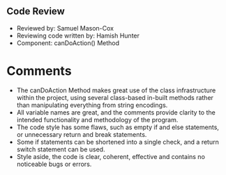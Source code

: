 ## Code Review

- Reviewed by: Samuel Mason-Cox
- Reviewing code written by: Hamish Hunter
- Component: canDoAction() Method

# Comments

- The canDoAction Method makes great use of the class infrastructure within the project, using several class-based 
  in-built methods rather than manipulating everything from string encodings.
- All variable names are great, and the comments provide clarity to the intended functionality and methodology of the program.
- The code style has some flaws, such as empty if and else statements, or unnecessary return and break statements.
- Some if statements can be shortened into a single check, and a return switch statement can be used.
- Style aside, the code is clear, coherent, effective and contains no noticeable bugs or errors.